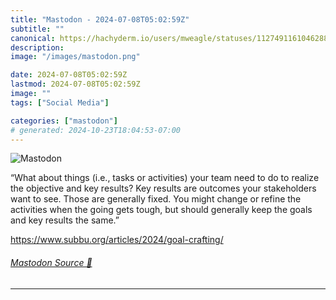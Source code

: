 ```yaml
---
title: "Mastodon - 2024-07-08T05:02:59Z"
subtitle: ""
canonical: https://hachyderm.io/users/mweagle/statuses/112749116104628801
description:
image: "/images/mastodon.png"

date: 2024-07-08T05:02:59Z
lastmod: 2024-07-08T05:02:59Z
image: ""
tags: ["Social Media"]

categories: ["mastodon"]
# generated: 2024-10-23T18:04:53-07:00
---
```

![Mastodon](/images/mastodon.png)

<p>“What about things (i.e., tasks or activities) your team need to do to realize the objective and key results? Key results are outcomes your stakeholders want to see. Those are generally fixed. You might change or refine the activities when the going gets tough, but should generally keep the goals and key results the same.”</p><p><a href="https://www.subbu.org/articles/2024/goal-crafting/" target="_blank" rel="nofollow noopener noreferrer" translate="no"><span class="invisible">https://www.</span><span class="ellipsis">subbu.org/articles/2024/goal-c</span><span class="invisible">rafting/</span></a></p>


###### [Mastodon Source 🐘](https://hachyderm.io/@mweagle/112749116104628801)

___
